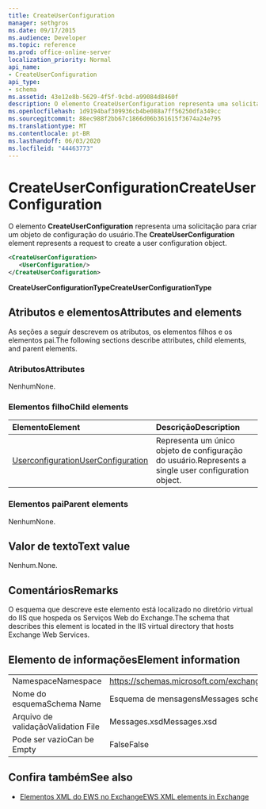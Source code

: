 ```yaml
---
title: CreateUserConfiguration
manager: sethgros
ms.date: 09/17/2015
ms.audience: Developer
ms.topic: reference
ms.prod: office-online-server
localization_priority: Normal
api_name:
- CreateUserConfiguration
api_type:
- schema
ms.assetid: 43e12e8b-5629-4f5f-9cbd-a99084d8460f
description: O elemento CreateUserConfiguration representa uma solicitação para criar um objeto de configuração do usuário.
ms.openlocfilehash: 1d9194baf309936cb4be088a7ff56250dfa349cc
ms.sourcegitcommit: 88ec988f2bb67c1866d06b361615f3674a24e795
ms.translationtype: MT
ms.contentlocale: pt-BR
ms.lasthandoff: 06/03/2020
ms.locfileid: "44463773"
---
```

# <a name="createuserconfiguration"></a><span data-ttu-id="ca804-103">CreateUserConfiguration</span><span class="sxs-lookup"><span data-stu-id="ca804-103">CreateUserConfiguration</span></span>

<span data-ttu-id="ca804-104">O elemento **CreateUserConfiguration** representa uma solicitação para criar um objeto de configuração do usuário.</span><span class="sxs-lookup"><span data-stu-id="ca804-104">The **CreateUserConfiguration** element represents a request to create a user configuration object.</span></span> 
  
```xml
<CreateUserConfiguration>
   <UserConfiguration/>
</CreateUserConfiguration>
```

 <span data-ttu-id="ca804-105">**CreateUserConfigurationType**</span><span class="sxs-lookup"><span data-stu-id="ca804-105">**CreateUserConfigurationType**</span></span>
## <a name="attributes-and-elements"></a><span data-ttu-id="ca804-106">Atributos e elementos</span><span class="sxs-lookup"><span data-stu-id="ca804-106">Attributes and elements</span></span>

<span data-ttu-id="ca804-107">As seções a seguir descrevem os atributos, os elementos filhos e os elementos pai.</span><span class="sxs-lookup"><span data-stu-id="ca804-107">The following sections describe attributes, child elements, and parent elements.</span></span>
  
### <a name="attributes"></a><span data-ttu-id="ca804-108">Atributos</span><span class="sxs-lookup"><span data-stu-id="ca804-108">Attributes</span></span>

<span data-ttu-id="ca804-109">Nenhum</span><span class="sxs-lookup"><span data-stu-id="ca804-109">None.</span></span>
  
### <a name="child-elements"></a><span data-ttu-id="ca804-110">Elementos filho</span><span class="sxs-lookup"><span data-stu-id="ca804-110">Child elements</span></span>

|<span data-ttu-id="ca804-111">**Elemento**</span><span class="sxs-lookup"><span data-stu-id="ca804-111">**Element**</span></span>|<span data-ttu-id="ca804-112">**Descrição**</span><span class="sxs-lookup"><span data-stu-id="ca804-112">**Description**</span></span>|
|:-----|:-----|
|[<span data-ttu-id="ca804-113">Userconfiguration</span><span class="sxs-lookup"><span data-stu-id="ca804-113">UserConfiguration</span></span>](userconfiguration.md) <br/> |<span data-ttu-id="ca804-114">Representa um único objeto de configuração do usuário.</span><span class="sxs-lookup"><span data-stu-id="ca804-114">Represents a single user configuration object.</span></span>  <br/> |
   
### <a name="parent-elements"></a><span data-ttu-id="ca804-115">Elementos pai</span><span class="sxs-lookup"><span data-stu-id="ca804-115">Parent elements</span></span>

<span data-ttu-id="ca804-116">Nenhum</span><span class="sxs-lookup"><span data-stu-id="ca804-116">None.</span></span>
  
## <a name="text-value"></a><span data-ttu-id="ca804-117">Valor de texto</span><span class="sxs-lookup"><span data-stu-id="ca804-117">Text value</span></span>

<span data-ttu-id="ca804-118">Nenhum.</span><span class="sxs-lookup"><span data-stu-id="ca804-118">None.</span></span>
  
## <a name="remarks"></a><span data-ttu-id="ca804-119">Comentários</span><span class="sxs-lookup"><span data-stu-id="ca804-119">Remarks</span></span>

<span data-ttu-id="ca804-120">O esquema que descreve este elemento está localizado no diretório virtual do IIS que hospeda os Serviços Web do Exchange.</span><span class="sxs-lookup"><span data-stu-id="ca804-120">The schema that describes this element is located in the IIS virtual directory that hosts Exchange Web Services.</span></span>
  
## <a name="element-information"></a><span data-ttu-id="ca804-121">Elemento de informações</span><span class="sxs-lookup"><span data-stu-id="ca804-121">Element information</span></span>

|||
|:-----|:-----|
|<span data-ttu-id="ca804-122">Namespace</span><span class="sxs-lookup"><span data-stu-id="ca804-122">Namespace</span></span>  <br/> |https://schemas.microsoft.com/exchange/services/2006/messages  <br/> |
|<span data-ttu-id="ca804-123">Nome do esquema</span><span class="sxs-lookup"><span data-stu-id="ca804-123">Schema Name</span></span>  <br/> |<span data-ttu-id="ca804-124">Esquema de mensagens</span><span class="sxs-lookup"><span data-stu-id="ca804-124">Messages schema</span></span>  <br/> |
|<span data-ttu-id="ca804-125">Arquivo de validação</span><span class="sxs-lookup"><span data-stu-id="ca804-125">Validation File</span></span>  <br/> |<span data-ttu-id="ca804-126">Messages.xsd</span><span class="sxs-lookup"><span data-stu-id="ca804-126">Messages.xsd</span></span>  <br/> |
|<span data-ttu-id="ca804-127">Pode ser vazio</span><span class="sxs-lookup"><span data-stu-id="ca804-127">Can be Empty</span></span>  <br/> |<span data-ttu-id="ca804-128">False</span><span class="sxs-lookup"><span data-stu-id="ca804-128">False</span></span>  <br/> |
   
## <a name="see-also"></a><span data-ttu-id="ca804-129">Confira também</span><span class="sxs-lookup"><span data-stu-id="ca804-129">See also</span></span>



- [<span data-ttu-id="ca804-130">Elementos XML do EWS no Exchange</span><span class="sxs-lookup"><span data-stu-id="ca804-130">EWS XML elements in Exchange</span></span>](ews-xml-elements-in-exchange.md)

